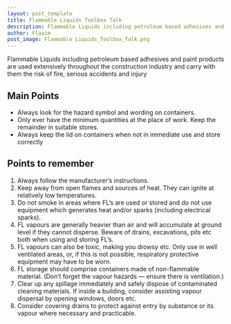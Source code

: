 ```yaml
---
layout: post_template
title: Flammable Liquids Toolbox Talk 
description: Flammable Liquids including petroleum based adhesives and paint products are used extensively throughout the construction industry and carry with them the risk of fire, serious accidents and injury
author: Flaaim
post_image: Flammable Liquids_Toolbox_Talk.png
---
```


Flammable Liquids including petroleum based adhesives and paint products are used extensively throughout the construction industry and carry with them the risk of fire, serious accidents and injury
## Main Points
- Always look for the hazard symbol and wording on containers.  
- Only ever have the minimum quantities at the place of work. Keep the remainder in suitable stores. 
- Always keep the lid on containers when not in immediate use and store correctly
## Points to remember
1. Always follow the manufacturer’s instructions.  
2. Keep away from open flames and sources of heat.  They can ignite at relatively low temperatures. 
3. Do not smoke in areas where FL’s are used or stored and do not use equipment which generates heat and/or sparks (including electrical sparks).  
4. FL vapours are generally heavier than air and will accumulate at ground level if they cannot disperse. Beware of drains, excavations, pits etc both when using and storing FL’s.  
5. FL vapours can also be toxic, making you drowsy etc. Only use in well ventilated areas, or, if this is not possible, respiratory protective equipment may have to be worn.  
6. FL storage should comprise containers made of non-flammable material.  (Don’t forget the vapour hazards — ensure there is ventilation.)  
7. Clear up any spillage immediately and safely dispose of contaminated cleaning materials. If inside a building, consider assisting vapour dispersal by opening windows, doors etc.  
8. Consider covering drains to protect against entry by substance or its vapour where necessary and practicable.

